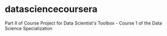 # datasciencecoursera
Part II of Course Project for Data Scientist's Toolbox - Course 1 of the Data Science Specialization
